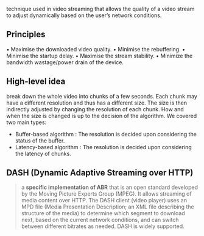 technique used in video streaming that allows the quality of a video stream to adjust dynamically based on the user’s network conditions.
## Principles
• Maximise the downloaded video quality.
• Minimise the rebuffering.
• Minimise the startup delay.
• Maximise the stream stability.
• Minimize the bandwidth wastage/power drain of the device.

## High-level idea 
break down the whole video into chunks of a few seconds. Each chunk may have a different resolution and thus has a different size. The size is then indirectly adjusted by changing the resolution of each chunk. How and when the size is changed is up to the decision of the algorithm. We covered two main types:

- Buffer-based algorithm : The resolution is decided upon considering the status of the buffer.
- Latency-based algorithm : The resolution is decided upon considering the latency of chunks.

## DASH (Dynamic Adaptive Streaming over HTTP)
> a **specific implementation of ABR** that is an open standard developed by the Moving Picture Experts Group (MPEG). It allows streaming of media content over HTTP. The DASH client (video player) uses an MPD file (Media Presentation Description; an XML file describing the structure of the media) to determine which segment to download next, based on the current network conditions, and can switch between different bitrates as needed. DASH is widely supported.
